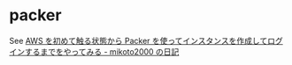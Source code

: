 packer
======

See [AWS を初めて触る状態から Packer を使ってインスタンスを作成してログインするまでをやってみる - mikoto2000 の日記](https://mikoto2000.blogspot.com/2018/10/aws-packer.html)

